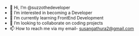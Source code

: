- 👋 Hi, I’m @suzzothedeveloper
- 👀 I’m interested in becoming a Developer
- 🌱 I’m currently learning FrontEnd Development
- 💞️ I’m looking to collaborate on coding projects
- 📫 How to reach me via my email- susangathura2@gmail.com 

<!---
suzzothedeveloper/suzzothedeveloper is a ✨ special ✨ repository because its `README.md` (this file) appears on your GitHub profile.
You can click the Preview link to take a look at your changes.
--->
